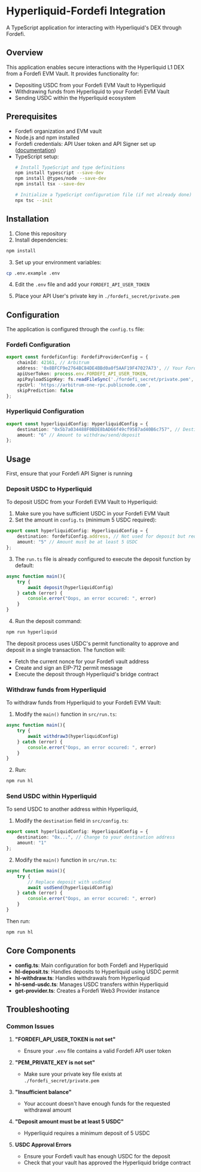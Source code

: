 # Hyperliquid-Fordefi Integration

A TypeScript application for interacting with Hyperliquid's DEX through Fordefi.

## Overview

This application enables secure interactions with the Hyperliquid L1 DEX from a Fordefi EVM Vault. It provides functionality for:

- Depositing USDC from your Fordefi EVM Vault to Hyperliquid
- Withdrawing funds from Hyperliquid to your Fordefi EVM Vault
- Sending USDC within the Hyperliquid ecosystem

## Prerequisites

- Fordefi organization and EVM vault
- Node.js and npm installed
- Fordefi credentials: API User token and API Signer set up ([documentation](https://docs.fordefi.com/developers/program-overview))
- TypeScript setup:
  ```bash
  # Install TypeScript and type definitions
  npm install typescript --save-dev
  npm install @types/node --save-dev
  npm install tsx --save-dev
  
  # Initialize a TypeScript configuration file (if not already done)
  npx tsc --init
  ```

## Installation

1. Clone this repository
2. Install dependencies:

```bash
npm install
```

3. Set up your environment variables:

```bash
cp .env.example .env
```

4. Edit the `.env` file and add your `FORDEFI_API_USER_TOKEN`

5. Place your API User's private key in `./fordefi_secret/private.pem`

## Configuration

The application is configured through the `config.ts` file:

### Fordefi Configuration

```typescript
export const fordefiConfig: FordefiProviderConfig = {
    chainId: 42161, // Arbitrum
    address: '0x8BFCF9e2764BC84DE4BBd0a0f5AAF19F47027A73', // Your Fordefi EVM Vault
    apiUserToken: process.env.FORDEFI_API_USER_TOKEN,
    apiPayloadSignKey: fs.readFileSync('./fordefi_secret/private.pem', 'utf8'),
    rpcUrl: 'https://arbitrum-one-rpc.publicnode.com',
    skipPrediction: false 
};
```

### Hyperliquid Configuration

```typescript
export const hyperliquidConfig: HyperliquidConfig = {
    destination: "0x5b7a034488F0BDE8bAD66f49cf9587ad40B6c757", // Destination address
    amount: "6" // Amount to withdraw/send/deposit
};
```

## Usage

First, ensure that your Fordefi API Signer is running

### Deposit USDC to Hyperliquid

To deposit USDC from your Fordefi EVM Vault to Hyperliquid:

1. Make sure you have sufficient USDC in your Fordefi EVM Vault
2. Set the amount in `config.ts` (minimum 5 USDC required):

```typescript
export const hyperliquidConfig: HyperliquidConfig = {
    destination: fordefiConfig.address, // Not used for deposit but required by config
    amount: "5" // Amount must be at least 5 USDC
};
```

3. The `run.ts` file is already configured to execute the deposit function by default:

```typescript
async function main(){
    try {
        await deposit(hyperliquidConfig)
    } catch (error) {
        console.error("Oops, an error occured: ", error)
    }
}
```

4. Run the deposit command:

```bash
npm run hyperliquid
```

The deposit process uses USDC's permit functionality to approve and deposit in a single transaction. The function will:
- Fetch the current nonce for your Fordefi vault address
- Create and sign an EIP-712 permit message
- Execute the deposit through Hyperliquid's bridge contract

### Withdraw funds from Hyperliquid

To withdraw funds from Hyperliquid to your Fordefi EVM Vault:

1. Modify the `main()` function in `src/run.ts`:

```typescript
async function main(){
    try {
        await withdraw3(hyperliquidConfig)
    } catch (error) {
        console.error("Oops, an error occured: ", error)
    }
}
```

2. Run:

```bash
npm run hl
```

### Send USDC within Hyperliquid

To send USDC to another address within Hyperliquid, 

1. Modify the `destination` field in `src/config.ts`:

```typescript
export const hyperliquidConfig: HyperliquidConfig = {
    destination: "0x...", // Change to your destination address
    amount: "1"
};
```

2. Modify the `main()` function in `src/run.ts`:

```typescript
async function main(){
    try {
        // Replace deposit with usdSend
        await usdSend(hyperliquidConfig)
    } catch (error) {
        console.error("Oops, an error occured: ", error)
    }
}
```

Then run:

```bash
npm run hl
```

## Core Components

- **config.ts**: Main configuration for both Fordefi and Hyperliquid
- **hl-deposit.ts**: Handles deposits to Hyperliquid using USDC permit
- **hl-withdraw.ts**: Handles withdrawals from Hyperliquid
- **hl-send-usdc.ts**: Manages USDC transfers within Hyperliquid
- **get-provider.ts**: Creates a Fordefi Web3 Provider instance

## Troubleshooting

### Common Issues

1. **"FORDEFI_API_USER_TOKEN is not set"**
   - Ensure your `.env` file contains a valid Fordefi API user token

2. **"PEM_PRIVATE_KEY is not set"**
   - Make sure your private key file exists at `./fordefi_secret/private.pem`

3. **"Insufficient balance"**
   - Your account doesn't have enough funds for the requested withdrawal amount

4. **"Deposit amount must be at least 5 USDC"**
   - Hyperliquid requires a minimum deposit of 5 USDC

5. **USDC Approval Errors**
   - Ensure your Fordefi vault has enough USDC for the deposit
   - Check that your vault has approved the Hyperliquid bridge contract